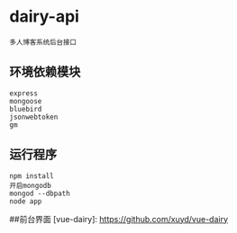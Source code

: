 # dairy-api

```
多人博客系统后台接口
```
## 环境依赖模块
```
express
mongoose
bluebird
jsonwebtoken
gm
```

## 运行程序
```
npm install
开启mongodb
mongod --dbpath
node app
```

##前台界面
[vue-dairy]: https://github.com/xuyd/vue-dairy
